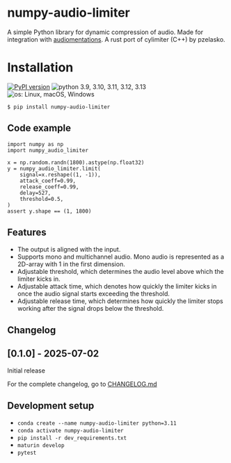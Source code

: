 # numpy-audio-limiter

A simple Python library for dynamic compression of audio. Made for integration with [audiomentations](https://github.com/iver56/audiomentations/). A rust port of cylimiter (C++) by pzelasko.

# Installation

[![PyPI version](https://img.shields.io/pypi/v/numpy-audio-limiter.svg?style=flat)](https://pypi.org/project/numpy-audio-limiter/)
![python 3.9, 3.10, 3.11, 3.12, 3.13](https://img.shields.io/badge/Python-3.9%20|%203.10%20|%203.11%20|%203.12%20|%203.13-blue)
![os: Linux, macOS, Windows](https://img.shields.io/badge/OS-Linux%20%28arm%20%26%20x86--64%29%20|%20macOS%20%28arm%29%20|%20Windows%20%28x86--64%29-blue)

```
$ pip install numpy-audio-limiter
```

## Code example

```
import numpy as np
import numpy_audio_limiter

x = np.random.randn(1800).astype(np.float32)
y = numpy_audio_limiter.limit(
    signal=x.reshape((1, -1)),
    attack_coeff=0.99,
    release_coeff=0.99,
    delay=527,
    threshold=0.5,
)
assert y.shape == (1, 1800)
```

## Features

* The output is aligned with the input.
* Supports mono and multichannel audio. Mono audio is represented as a 2D-array with 1 in the first dimension.
* Adjustable threshold, which determines the audio level above which the limiter kicks in.
* Adjustable attack time, which denotes how quickly the limiter kicks in once the audio signal starts exceeding the threshold.
* Adjustable release time, which determines how quickly the limiter stops working after the signal drops below the threshold.

## Changelog

## [0.1.0] - 2025-07-02

Initial release

For the complete changelog, go to [CHANGELOG.md](CHANGELOG.md)

## Development setup

* `conda create --name numpy-audio-limiter python=3.11`
* `conda activate numpy-audio-limiter`
* `pip install -r dev_requirements.txt`
* `maturin develop`
* `pytest`
